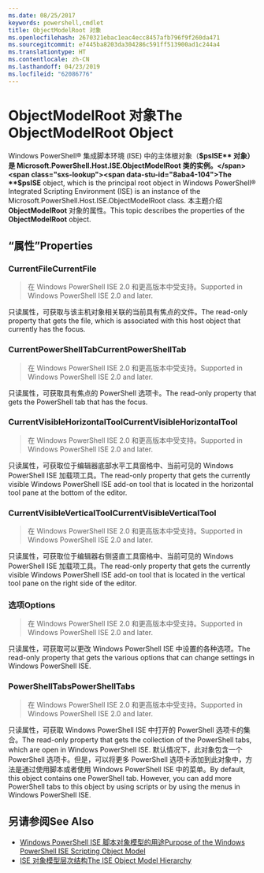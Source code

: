 ```yaml
---
ms.date: 08/25/2017
keywords: powershell,cmdlet
title: ObjectModelRoot 对象
ms.openlocfilehash: 2670321ebac1eac4ecc8457afb796f9f260da471
ms.sourcegitcommit: e7445ba8203da304286c591ff513900ad1c244a4
ms.translationtype: HT
ms.contentlocale: zh-CN
ms.lasthandoff: 04/23/2019
ms.locfileid: "62086776"
---
```

# <a name="the-objectmodelroot-object"></a><span data-ttu-id="8aba4-103">ObjectModelRoot 对象</span><span class="sxs-lookup"><span data-stu-id="8aba4-103">The ObjectModelRoot Object</span></span>

<span data-ttu-id="8aba4-104">Windows PowerShell® 集成脚本环境 (ISE) 中的主体根对象（**$psISE** 对象）是 Microsoft.PowerShell.Host.ISE.ObjectModelRoot 类的实例。</span><span class="sxs-lookup"><span data-stu-id="8aba4-104">The **$psISE** object, which is the principal root object in Windows PowerShell® Integrated Scripting Environment (ISE) is an instance of the Microsoft.PowerShell.Host.ISE.ObjectModelRoot class.</span></span>
<span data-ttu-id="8aba4-105">本主题介绍 **ObjectModelRoot** 对象的属性。</span><span class="sxs-lookup"><span data-stu-id="8aba4-105">This topic describes the properties of the **ObjectModelRoot** object.</span></span>

## <a name="properties"></a><span data-ttu-id="8aba4-106">“属性”</span><span class="sxs-lookup"><span data-stu-id="8aba4-106">Properties</span></span>

### <a name="currentfile"></a><span data-ttu-id="8aba4-107">CurrentFile</span><span class="sxs-lookup"><span data-stu-id="8aba4-107">CurrentFile</span></span>

> <span data-ttu-id="8aba4-108">在 Windows PowerShell ISE 2.0 和更高版本中受支持。</span><span class="sxs-lookup"><span data-stu-id="8aba4-108">Supported in Windows PowerShell ISE 2.0 and later.</span></span>

<span data-ttu-id="8aba4-109">只读属性，可获取与该主机对象相关联的当前具有焦点的文件。</span><span class="sxs-lookup"><span data-stu-id="8aba4-109">The read-only property that gets the file, which is associated with this host object that currently has the focus.</span></span>

### <a name="currentpowershelltab"></a><span data-ttu-id="8aba4-110">CurrentPowerShellTab</span><span class="sxs-lookup"><span data-stu-id="8aba4-110">CurrentPowerShellTab</span></span>

> <span data-ttu-id="8aba4-111">在 Windows PowerShell ISE 2.0 和更高版本中受支持。</span><span class="sxs-lookup"><span data-stu-id="8aba4-111">Supported in Windows PowerShell ISE 2.0 and later.</span></span>

<span data-ttu-id="8aba4-112">只读属性，可获取具有焦点的 PowerShell 选项卡。</span><span class="sxs-lookup"><span data-stu-id="8aba4-112">The read-only property that gets the PowerShell tab that has the focus.</span></span>

### <a name="currentvisiblehorizontaltool"></a><span data-ttu-id="8aba4-113">CurrentVisibleHorizontalTool</span><span class="sxs-lookup"><span data-stu-id="8aba4-113">CurrentVisibleHorizontalTool</span></span>

> <span data-ttu-id="8aba4-114">在 Windows PowerShell ISE 2.0 和更高版本中受支持。</span><span class="sxs-lookup"><span data-stu-id="8aba4-114">Supported in Windows PowerShell ISE 2.0 and later.</span></span>

<span data-ttu-id="8aba4-115">只读属性，可获取位于编辑器底部水平工具窗格中、当前可见的 Windows PowerShell ISE 加载项工具。</span><span class="sxs-lookup"><span data-stu-id="8aba4-115">The read-only property that gets the currently visible Windows PowerShell ISE add-on tool that is located in the horizontal tool pane at the bottom of the editor.</span></span>

### <a name="currentvisibleverticaltool"></a><span data-ttu-id="8aba4-116">CurrentVisibleVerticalTool</span><span class="sxs-lookup"><span data-stu-id="8aba4-116">CurrentVisibleVerticalTool</span></span>

> <span data-ttu-id="8aba4-117">在 Windows PowerShell ISE 2.0 和更高版本中受支持。</span><span class="sxs-lookup"><span data-stu-id="8aba4-117">Supported in Windows PowerShell ISE 2.0 and later.</span></span>

<span data-ttu-id="8aba4-118">只读属性，可获取位于编辑器右侧竖直工具窗格中、当前可见的 Windows PowerShell ISE 加载项工具。</span><span class="sxs-lookup"><span data-stu-id="8aba4-118">The read-only property that gets the currently visible Windows PowerShell ISE add-on tool that is located in the vertical tool pane on the right side of the editor.</span></span>

### <a name="options"></a><span data-ttu-id="8aba4-119">选项</span><span class="sxs-lookup"><span data-stu-id="8aba4-119">Options</span></span>

> <span data-ttu-id="8aba4-120">在 Windows PowerShell ISE 2.0 和更高版本中受支持。</span><span class="sxs-lookup"><span data-stu-id="8aba4-120">Supported in Windows PowerShell ISE 2.0 and later.</span></span>

<span data-ttu-id="8aba4-121">只读属性，可获取可以更改 Windows PowerShell ISE 中设置的各种选项。</span><span class="sxs-lookup"><span data-stu-id="8aba4-121">The read-only property that gets the various options that can change settings in Windows PowerShell ISE.</span></span>

### <a name="powershelltabs"></a><span data-ttu-id="8aba4-122">PowerShellTabs</span><span class="sxs-lookup"><span data-stu-id="8aba4-122">PowerShellTabs</span></span>

> <span data-ttu-id="8aba4-123">在 Windows PowerShell ISE 2.0 和更高版本中受支持。</span><span class="sxs-lookup"><span data-stu-id="8aba4-123">Supported in Windows PowerShell ISE 2.0 and later.</span></span>

<span data-ttu-id="8aba4-124">只读属性，可获取 Windows PowerShell ISE 中打开的 PowerShell 选项卡的集合。</span><span class="sxs-lookup"><span data-stu-id="8aba4-124">The read-only property that gets the collection of the PowerShell tabs, which are open in Windows PowerShell ISE.</span></span> <span data-ttu-id="8aba4-125">默认情况下，此对象包含一个 PowerShell 选项卡。但是，可以将更多 PowerShell 选项卡添加到此对象中，方法是通过使用脚本或者使用 Windows PowerShell ISE 中的菜单。</span><span class="sxs-lookup"><span data-stu-id="8aba4-125">By default, this object contains one PowerShell tab. However, you can add more PowerShell tabs to this object by using scripts or by using the menus in Windows PowerShell ISE.</span></span>

## <a name="see-also"></a><span data-ttu-id="8aba4-126">另请参阅</span><span class="sxs-lookup"><span data-stu-id="8aba4-126">See Also</span></span>

- [<span data-ttu-id="8aba4-127">Windows PowerShell ISE 脚本对象模型的用途</span><span class="sxs-lookup"><span data-stu-id="8aba4-127">Purpose of the Windows PowerShell ISE Scripting Object Model</span></span>](Purpose-of-the-Windows-PowerShell-ISE-Scripting-Object-Model.md)
- [<span data-ttu-id="8aba4-128">ISE 对象模型层次结构</span><span class="sxs-lookup"><span data-stu-id="8aba4-128">The ISE Object Model Hierarchy</span></span>](The-ISE-Object-Model-Hierarchy.md)